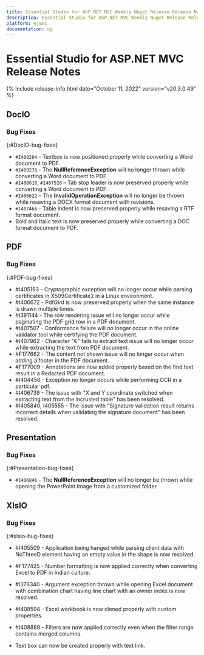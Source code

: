 ```yaml
---
title: Essential Studio for ASP.NET MVC Weekly Nuget Release Release Notes  
description: Essential Studio for ASP.NET MVC Weekly Nuget Release Release Notes  
platform: ejmvc
documentation: ug
---
```


# Essential Studio for ASP.NET MVC  Release Notes  

{% include release-info.html date="October 11, 2022"  version="v20.3.0.49" %} 





## DocIO

### Bug Fixes
{:#DocIO-bug-fixes}

- `#I408204` - Textbox is now positioned properly while converting a Word document to PDF.
- `#I409276` - The **NullReferenceException** will no longer thrown while converting a Word document to PDF.
- `#I400616`, `#I407526` – Tab stop leader is now preserved properly while converting a Word document to PDF.
- `#I406622` – The **InvalidOperationException** will no longer be thrown while resaving a DOCX format document with revisions. 
- `#I407466` - Table indent is now preserved properly while resaving a RTF format document.
- Bold and Italic text is now preserved properly while converting a DOC format document to PDF.

## PDF

### Bug Fixes
{:#PDF-bug-fixes}

* \#I405193 -	Cryptographic exception will no longer occur while parsing certificates in X509Certificate2 in a Linux environment.
* \#I406672 -	PdfGird is now preserved properly when the same instance is drawn multiple times.
* \#I391144 -	The row rendering issue will no longer occur while paginating the PDF grid row in a PDF document.
* \#I407507 -	Conformance failure will no longer occur in the online validator tool while certifying the PDF document.
* \#I407962 -	Character "€" fails to extract text issue will no longer occur while extracting the text from PDF document.
* \#F177662 - 	The content not shown issue will no longer occur when adding a footer in the PDF document.
* \#F177009 - 	Annotations are now added properly based on the find text result in a Redacted PDF document.
* \#I404456 - 	Exception no longer occurs while performing OCR in a particular pdf.
* \#I406739 - 	The issue with "X and Y coordinate switched when extracting text from the incrusted table" has been resolved.
* \#I405840, I405555 -	The issue with "Signature validation result returns incorrect details when validating the signature document" has been resolved.

## Presentation

### Bug Fixes
{:#Presentation-bug-fixes}

- `#I406846` - The **NullReferenceException** will no longer be thrown while opening the PowerPoint Image from a customized folder. 
## XlsIO

### Bug Fixes
{:#xlsio-bug-fixes}

* \#I405509 - Application being hanged while parsing client data with NoThreeD element having an empty value in the shape is now resolved.
* \#F177425 - Number formatting is now applied correctly when converting Excel to PDF in Indian culture.
* \#I376340 - Argument exception thrown while opening Excel document with combination chart having line chart with an owner index is now resolved.
* \#I408594 - Excel workbook is now cloned properly with custom properties.
* \#I408889 - Filters are now applied correctly even when the filter range contains merged columns.

* Text box can now be created properly with text link.
